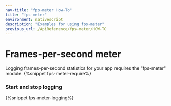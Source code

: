 ```yaml
---
nav-title: "fps-meter How-To"
title: "fps-meter"
environment: nativescript
description: "Examples for using fps-meter"
previous_url: /ApiReference/fps-meter/HOW-TO
---
```

# Frames-per-second meter
Logging frames-per-second statistics for your app requires the "fps-meter" module.
{%snippet fps-meter-require%}

### Start and stop logging
{%snippet fps-meter-logging%}
